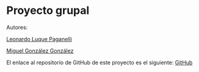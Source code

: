 # Proyecto grupal
Autores:

[Leonardo Luque Paganelli](https://github.com/LeonardoLLP)

[Miguel González González](https://github.com/migueliiin)

El enlace al repositorio de GitHub de este proyecto es el siguiente: [GitHub](https://github.com/LeonardoLLP/groupproject.git)
